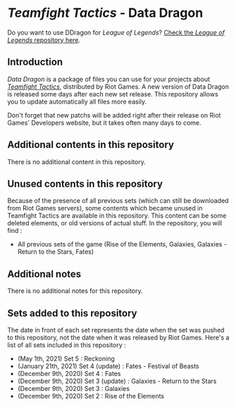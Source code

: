 # _Teamfight Tactics_ - Data Dragon

Do you want to use DDragon for _League of Legends_? [Check the _League of Legends_ repository here](https://github.com/InFinity54/LoL_DDragon).

## Introduction
_Data Dragon_ is a package of files you can use for your projects about [_Teamfight Tactics_](https://teamfighttactics.leagueoflegends.com), distributed by Riot Games. A new version of Data Dragon is released some days after each new set release. This repository allows you to update automatically all files more easily.

Don't forget that new patchs will be added right after their release on Riot Games' Developers website, but it takes often many days to come. 

## Additional contents in this repository
There is no additional content in this repository.

## Unused contents in this repository
Because of the presence of all previous sets (which can still be downloaded from Riot Games servers), some contents which became unused in Teamfight Tactics are available in this repository. This content can be some deleted elements, or old versions of actual stuff. In the repository, you will find :

- All previous sets of the game (Rise of the Elements, Galaxies, Galaxies - Return to the Stars, Fates)

## Additional notes
There is no additional notes for this repository.

## Sets added to this repository
The date in front of each set represents the date when the set was pushed to this repository, not the date when it was released by Riot Games. Here's a list of all sets included in this repository :

- (May 1th, 2021) Set 5 : Reckoning
- (January 21th, 2021) Set 4 (update) : Fates - Festival of Beasts
- (December 9th, 2020) Set 4 : Fates
- (December 9th, 2020) Set 3 (update) : Galaxies - Return to the Stars
- (December 9th, 2020) Set 3 : Galaxies
- (December 9th, 2020) Set 2 : Rise of the Elements